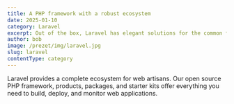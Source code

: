 ```yaml
---
title: A PHP framework with a robust ecosystem
date: 2025-01-10
category: Laravel
excerpt: Out of the box, Laravel has elegant solutions for the common features needed by all modern web applications. Our first-party packages offer opinionated solutions for specific problems so you don't need to reinvent the wheel.
author: bob
image: /prezet/img/laravel.jpg
slug: laravel
contentType: category
---
```


Laravel provides a complete ecosystem for web artisans. Our open source PHP framework, products, packages, and starter kits offer everything you need to build, deploy, and monitor web applications.
